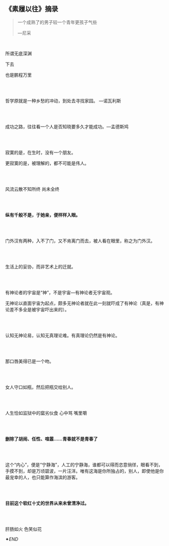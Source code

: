 ## 《素履以往》摘录

> 一个成熟了的男子较一个青年更孩子气些
>
> —尼采

<br/>

所谓无底深渊 

下去 

也是鹏程万里

<br/>
<br/>

哲学原就是一种乡愁的冲动，到处去寻找家园。 —诺瓦利斯

<br/>
<br/>

成功之路，往往看一个人是否知晓要多久才能成功。—孟德斯鸠

<br/>
<br/>

寂寞的是，在生时，没有一个朋友。

更寂寞的是，被理解的，都不可能是伟人。

<br/>
<br/>

风流云散不知所终 尚未全终

<br/>
<br/>

**纵有千般不是，于她亲，便样样入眼。**

<br/>
<br/>

门外汉有两种，入不了门，又不肯离门而去，被人看在眼里，称之为门外汉。

<br/>
<br/>

生活上的妥协，而非艺术上的迁就。

<br/>
<br/>

有神论者的宇宙是“神”，不是宇宙—有神论者无宇宙观。

无神论以直面宇宙为起点，颇多无神论者就在此一刻就吓成了有神论（真是，有神论差不多全是被宇宙吓出来的）。

<br/>
<br/>

认知无神论易，认知无真理论难。有真理论仍然是有神论。

<br/>
<br/>

那口唇美得已是一个吻。

<br/>
<br/>

女人守口如瓶，然后把瓶交给别人。

<br/>
<br/>

人生恰如监狱中的窳劣伙食 心中骂 嘴里嚼

<br/>
<br/>

**删除了胡闹、任性、喧嚣……青春就不是青春了**

<br/>
<br/>

这个“内心”，便是“宁静海”，人工的宁静海，谁都可以得而恣意徜徉，眼看不到，手摸不到，却是万顷碧波，一片汪洋。唯有这海是你所独占的，别人，即使他是你最宠幸的人，也只能算作海滨的游客。

<br/>
<br/>

**目前这个软红十丈的世界从来未曾清净过。**

<br/>
<br/>

肝肠如火 色笑似花



✦*END*